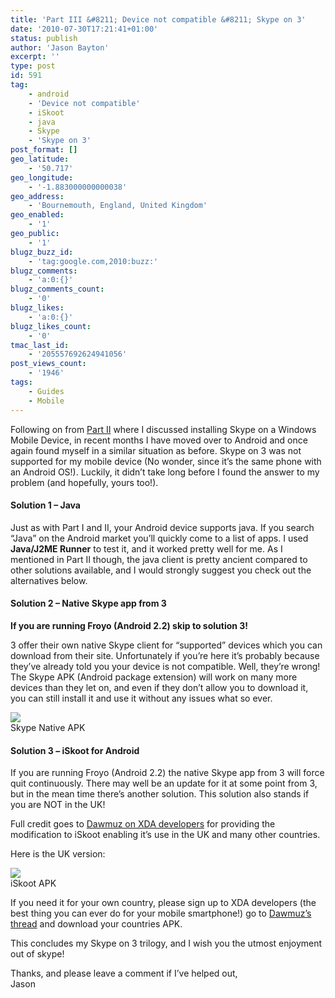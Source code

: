 ```yaml
---
title: 'Part III &#8211; Device not compatible &#8211; Skype on 3'
date: '2010-07-30T17:21:41+01:00'
status: publish
author: 'Jason Bayton'
excerpt: ''
type: post
id: 591
tag:
    - android
    - 'Device not compatible'
    - iSkoot
    - java
    - Skype
    - 'Skype on 3'
post_format: []
geo_latitude:
    - '50.717'
geo_longitude:
    - '-1.883000000000038'
geo_address:
    - 'Bournemouth, England, United Kingdom'
geo_enabled:
    - '1'
geo_public:
    - '1'
blugz_buzz_id:
    - 'tag:google.com,2010:buzz:'
blugz_comments:
    - 'a:0:{}'
blugz_comments_count:
    - '0'
blugz_likes:
    - 'a:0:{}'
blugz_likes_count:
    - '0'
tmac_last_id:
    - '205557692624941056'
post_views_count:
    - '1946'
tags:
    - Guides
    - Mobile
---
```

Following on from [Part II](/2010/03/part-ii-device-not-compatible-skype-on-3/) where I discussed installing Skype on a Windows Mobile Device, in recent months I have moved over to Android and once again found myself in a similar situation as before. Skype on 3 was not supported for my mobile device (No wonder, since it’s the same phone with an Android OS!). Luckily, it didn’t take long before I found the answer to my problem (and hopefully, yours too!).

#### Solution 1 – Java

Just as with Part I and II, your Android device supports java. If you search “Java” on the Android market you’ll quickly come to a list of apps. I used **Java/J2ME Runner** to test it, and it worked pretty well for me. As I mentioned in Part II though, the java client is pretty ancient compared to other solutions available, and I would strongly suggest you check out the alternatives below.

#### Solution 2 – Native Skype app from 3

**If you are running Froyo (Android 2.2) skip to solution 3!**

3 offer their own native Skype client for “supported” devices which you can download from their site. Unfortunately if you’re here it’s probably because they’ve already told you your device is not compatible. Well, they’re wrong! The Skype APK (Android package extension) will work on many more devices than they let on, and even if they don’t allow you to download it, you can still install it and use it without any issues what so ever.

[![](/wp-includes/images/crystal/archive.png)](/download/Skype%20on%203%200.10.0.8.apk)  
Skype Native APK

#### Solution 3 – iSkoot for Android

If you are running Froyo (Android 2.2) the native Skype app from 3 will force quit continuously. There may well be an update for it at some point from 3, but in the mean time there’s another solution. This solution also stands if you are NOT in the UK!

Full credit goes to [Dawmuz on XDA developers](http://forum.xda-developers.com/showthread.php?t=715910) for providing the modification to iSkoot enabling it’s use in the UK and many other countries.

Here is the UK version:

[![](/wp-includes/images/crystal/archive.png)](/download/iskootMod3UK.apk)  
iSkoot APK

If you need it for your own country, please sign up to XDA developers (the best thing you can ever do for your mobile smartphone!) go to [Dawmuz’s thread](http://forum.xda-developers.com/showthread.php?t=715910) and download your countries APK.

This concludes my Skype on 3 trilogy, and I wish you the utmost enjoyment out of skype!

Thanks, and please leave a comment if I’ve helped out,  
Jason